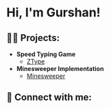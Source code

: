 <h1>Hi, I'm Gurshan!</h1>

<h2>👨‍💻 Projects:</h2>

- <b>Speed Typing Game</b>
  - [ZType](https://github.com/gurshansid/SpeedTypingGame)
- <b>Minesweeper Implementation</b>
  - [Minesweeper](https://github.com/gurshansid/Minesweeper)

<h2> 🤳 Connect with me:</h2>
